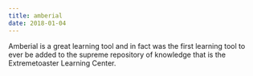 ```yaml
---
title: amberial
date: 2018-01-04
---
```


Amberial is a great learning tool and in fact was the first learning tool to ever be added to the supreme repository of knowledge that is the Extremetoaster Learning Center.
